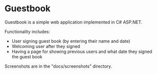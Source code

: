 # Guestbook

Guestbook is a simple web application implemented in C# ASP.NET.

Functionality includes:
- User signing guest book (by entering their name and date)
- Welcoming user after they signed
- Having a page for showing previous users and what date they signed the guest book

Screenshots are in the "docs/screenshots" directory.
